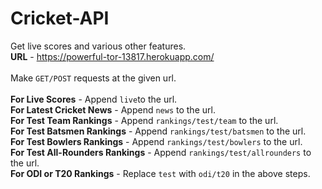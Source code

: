 # Cricket-API
Get live scores and various other features.
<br>
**URL** - https://powerful-tor-13817.herokuapp.com/
<br><br>
Make `GET/POST` requests at the given url.
<br><br>
**For Live Scores** - Append `live`to the url.
<br>
**For Latest Cricket News** - Append `news` to the url.
<br>
**For Test Team Rankings** - Append `rankings/test/team` to the url.
<br>
**For Test Batsmen Rankings** - Append `rankings/test/batsmen` to the url.
<br>
**For Test Bowlers Rankings** - Append `rankings/test/bowlers` to the url.
<br>
**For Test All-Rounders Rankings** - Append `rankings/test/allrounders` to the url.
<br>
**For ODI or T20 Rankings** - Replace `test` with `odi/t20` in the above steps.



